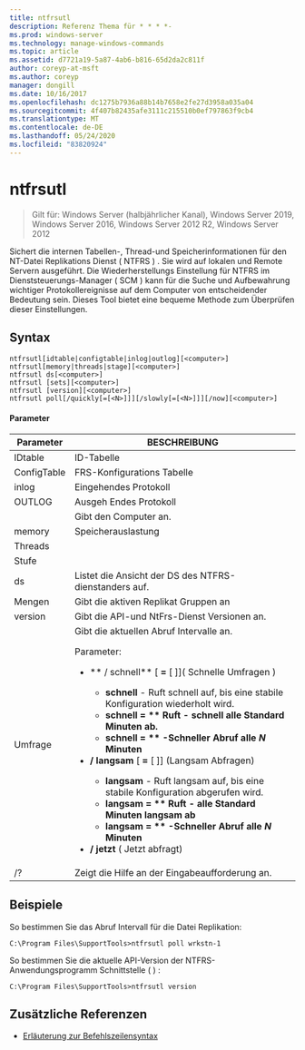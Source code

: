 ```yaml
---
title: ntfrsutl
description: Referenz Thema für * * * *-
ms.prod: windows-server
ms.technology: manage-windows-commands
ms.topic: article
ms.assetid: d7721a19-5a87-4ab6-b816-65d2da2c811f
author: coreyp-at-msft
ms.author: coreyp
manager: dongill
ms.date: 10/16/2017
ms.openlocfilehash: dc1275b7936a88b14b7658e2fe27d3958a035a04
ms.sourcegitcommit: 4f407b82435afe3111c215510b0ef797863f9cb4
ms.translationtype: MT
ms.contentlocale: de-DE
ms.lasthandoff: 05/24/2020
ms.locfileid: "83820924"
---
```

# <a name="ntfrsutl"></a>ntfrsutl

> Gilt für: Windows Server (halbjährlicher Kanal), Windows Server 2019, Windows Server 2016, Windows Server 2012 R2, Windows Server 2012

Sichert die internen Tabellen-, Thread-und Speicherinformationen für den NT-Datei Replikations Dienst \( NTFRS \) . Sie wird auf lokalen und Remote Servern ausgeführt. Die Wiederherstellungs Einstellung für NTFRS im Dienststeuerungs-Manager \( SCM \) kann für die Suche und Aufbewahrung wichtiger Protokollereignisse auf dem Computer von entscheidender Bedeutung sein. Dieses Tool bietet eine bequeme Methode zum Überprüfen dieser Einstellungen.

## <a name="syntax"></a>Syntax

```
ntfrsutl[idtable|configtable|inlog|outlog][<computer>]
ntfrsutl[memory|threads|stage][<computer>]
ntfrsutl ds[<computer>]
ntfrsutl [sets][<computer>]
ntfrsutl [version][<computer>]
ntfrsutl poll[/quickly[=[<N>]]][/slowly[=[<N>]]][/now][<computer>]
```

#### <a name="parameters"></a>Parameter

|  Parameter  |                                                                                                                                                                                                                                                                                                                                        BESCHREIBUNG                                                                                                                                                                                                                                                                                                                                         |
|-------------|--------------------------------------------------------------------------------------------------------------------------------------------------------------------------------------------------------------------------------------------------------------------------------------------------------------------------------------------------------------------------------------------------------------------------------------------------------------------------------------------------------------------------------------------------------------------------------------------------------------------------------------------------------------------------------------------|
|   IDtable   |                                                                                                                                                                                                                                                                                                                                          ID-Tabelle                                                                                                                                                                                                                                                                                                                                          |
| ConfigTable |                                                                                                                                                                                                                                                                                                                                  FRS-Konfigurations Tabelle                                                                                                                                                                                                                                                                                                                                   |
|    inlog    |                                                                                                                                                                                                                                                                                                                                        Eingehendes Protokoll                                                                                                                                                                                                                                                                                                                                         |
|   OUTLOG    |                                                                                                                                                                                                                                                                                                                                        Ausgeh Endes Protokoll                                                                                                                                                                                                                                                                                                                                        |
| <computer>  |                                                                                                                                                                                                                                                                                                                                  Gibt den Computer an.                                                                                                                                                                                                                                                                                                                                   |
|   memory    |                                                                                                                                                                                                                                                                                                                                        Speicherauslastung                                                                                                                                                                                                                                                                                                                                        |
|   Threads   |                                                                                                                                                                                                                                                                                                                                                                                                                                                                                                                                                                                                                                                                                            |
|    Stufe    |                                                                                                                                                                                                                                                                                                                                                                                                                                                                                                                                                                                                                                                                                            |
|     ds      |                                                                                                                                                                                                                                                                                                                         Listet die Ansicht der DS des NTFRS-dienstanders auf.                                                                                                                                                                                                                                                                                                                          |
|    Mengen     |                                                                                                                                                                                                                                                                                                                             Gibt die aktiven Replikat Gruppen an                                                                                                                                                                                                                                                                                                                              |
|   version   |                                                                                                                                                                                                                                                                                                                       Gibt die API-und NtFrs-Dienst Versionen an.                                                                                                                                                                                                                                                                                                                        |
|    Umfrage     | Gibt die aktuellen Abruf Intervalle an.<p>Parameter:<p><ul><li>** \/ schnell** \[ **\=** \[ <N>\]\]\( Schnelle Umfragen  \)<p><ul><li>**schnell** \- Ruft schnell auf, bis eine stabile Konfiguration wiederholt wird.</li><li>**schnell \= ** Ruft \- schnell alle Standard Minuten ab.</li><li>**schnell \= ** <N> \-Schneller Abruf alle *N* Minuten</li></ul></li><li>** \/ langsam** \[ **\=** \[ <N>\]\] \(Langsam Abfragen\)<p><ul><li>**langsam** \- Ruft langsam auf, bis eine stabile Konfiguration abgerufen wird.</li><li>**langsam \= ** Ruft \- alle Standard Minuten langsam ab</li><li>**langsam \= ** <N> \-Schneller Abruf alle *N* Minuten</li></ul></li><li>** \/ jetzt** \( Jetzt abfragt\)</li></ul> |
|     \/?     |                                                                                                                                                                                                                                                                                                                            Zeigt die Hilfe an der Eingabeaufforderung an.                                                                                                                                                                                                                                                                                                                            |

## <a name="examples"></a>Beispiele
So bestimmen Sie das Abruf Intervall für die Datei Replikation:

```
C:\Program Files\SupportTools>ntfrsutl poll wrkstn-1
```

So bestimmen Sie die aktuelle API-Version der NTFRS-Anwendungsprogramm Schnittstelle \( \) :

```
C:\Program Files\SupportTools>ntfrsutl version
```

## <a name="additional-references"></a>Zusätzliche Referenzen

- [Erläuterung zur Befehlszeilensyntax](command-line-syntax-key.md)




